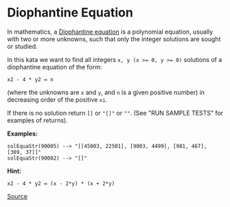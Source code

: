 # Diophantine Equation

In mathematics, a [Diophantine equation](https://en.wikipedia.org/wiki/Diophantine_equation) is a polynomial equation, usually with two or more unknowns, such that only the integer solutions are sought or studied.

In this kata we want to find all integers `x, y (x >= 0, y >= 0)` solutions of a diophantine equation of the form:

```text
x2 - 4 * y2 = n
```

(where the unknowns are `x` and `y`, and `n` is a given positive number) in decreasing order of the positive `xi`.

If there is no solution return `[]` or `"[]"` or `""`. (See "RUN SAMPLE TESTS" for examples of returns).

**Examples:**

```text
solEquaStr(90005) --> "[[45003, 22501], [9003, 4499], [981, 467], [309, 37]]"
solEquaStr(90002) --> "[]"
```

**Hint:**

```text
x2 - 4 * y2 = (x - 2*y) * (x + 2*y)
```

[Source](https://www.codewars.com/kata/554f76dca89983cc400000bb/train/python)